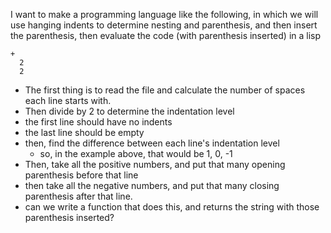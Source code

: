 I want to make a programming language like the following, in which we will use hanging indents to determine nesting and parenthesis, and then insert the parenthesis, then evaluate the code (with parenthesis inserted) in a lisp

```
+
  2
  2

```

- The first thing is to read the file and calculate
  the number of spaces each line starts with.
- Then divide by 2 to determine the indentation level
- the first line should have no indents
- the last line should be empty
- then, find the difference between each line's indentation level
  - so, in the example above, that would be 1, 0, -1
- Then, take all the positive numbers, and put that many opening
  parenthesis before that line
- then take all the negative numbers, and put that many
  closing parenthesis after that line.
- can we write a function that does this, and returns
  the string with those parenthesis inserted?